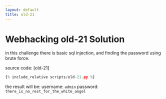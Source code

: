 ```yaml
---
layout: default
title: old-21
---
```


# Webhacking old-21 Solution

in this challenge there is basic sql injection, and finding the password using brute force.

source code: [old-21]
```scripts/old-21.py
{% include_relative scripts/old-21.py %}
```


the result will be:
username: `admin`
password: `there_is_no_rest_for_the_white_angel`